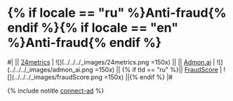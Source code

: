 # {% if locale == "ru" %}Anti-fraud{% endif %}{% if locale == "en" %}Anti-fraud{% endif %}


#|
|| [24metrics](https://www.24metrics.com) | ![](../../../_images/24metrics.png =150x) ||
|| [Admon.ai](https://admon.ai/) | ![](../../../_images/admon_ai.png =150x) ||
{% if tld == "ru" %}|| [FraudScore](../../common/fraud-score.md) | ![](../../../_images/fraudScore.png =150x) ||{% endif %}
|#

{% include notitle [connect-ad](../_includes/connect-ad-button.md) %}
